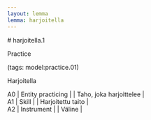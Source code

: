 ```yaml
---
layout: lemma
lemma: harjoitella
---
```


<div class="sense">
# <span class="sensename">harjoitella.1</span>

<span class="description">Practice</span>

(tags: model:practice.01)

<span class="description">Harjoitella</span>

A0 | Entity practicing |   | Taho, joka harjoittelee |  
A1 | Skill |   | Harjoitettu taito |  
A2 | Instrument |   | Väline |  

</div>

